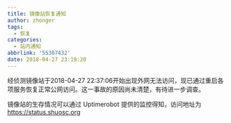 ```yaml
---
title: 镜像站恢复通知
author: zhonger
tags:
  - 恢复
categories:
  - 站内通知
abbrlink: '55307432'
date: 2018-04-27 23:19:20
---
```


经侦测镜像站于2018-04-27 22:37:06开始出现外网无法访问，现已通过重启各项服务恢复正常公网访问。这一事故的原因尚未清楚，有待进一步调查。

镜像站的生存情况可以通过 Uptimerobot 提供的监控得知，访问地址为 https://status.shuosc.org